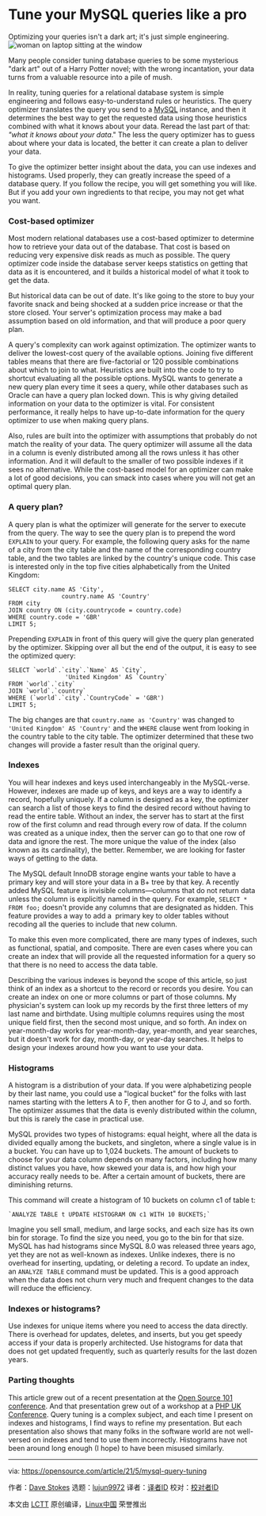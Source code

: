 [#]: subject: (Tune your MySQL queries like a pro)
[#]: via: (https://opensource.com/article/21/5/mysql-query-tuning)
[#]: author: (Dave Stokes https://opensource.com/users/davidmstokes)
[#]: collector: (lujun9972)
[#]: translator: ( )
[#]: reviewer: ( )
[#]: publisher: ( )
[#]: url: ( )

Tune your MySQL queries like a pro
======
Optimizing your queries isn't a dark art; it's just simple engineering.
![woman on laptop sitting at the window][1]

Many people consider tuning database queries to be some mysterious "dark art" out of a Harry Potter novel; with the wrong incantation, your data turns from a valuable resource into a pile of mush.

In reality, tuning queries for a relational database system is simple engineering and follows easy-to-understand rules or heuristics. The query optimizer translates the query you send to a [MySQL][2] instance, and then it determines the best way to get the requested data using those heuristics combined with what it knows about your data. Reread the last part of that: _"what it knows about your data_." The less the query optimizer has to guess about where your data is located, the better it can create a plan to deliver your data.

To give the optimizer better insight about the data, you can use indexes and histograms. Used properly, they can greatly increase the speed of a database query. If you follow the recipe, you will get something you will like. But if you add your own ingredients to that recipe, you may not get what you want.

### Cost-based optimizer

Most modern relational databases use a cost-based optimizer to determine how to retrieve your data out of the database. That cost is based on reducing very expensive disk reads as much as possible. The query optimizer code inside the database server keeps statistics on getting that data as it is encountered, and it builds a historical model of what it took to get the data.

But historical data can be out of date. It's like going to the store to buy your favorite snack and being shocked at a sudden price increase or that the store closed. Your server's optimization process may make a bad assumption based on old information, and that will produce a poor query plan.

A query's complexity can work against optimization. The optimizer wants to deliver the lowest-cost query of the available options. Joining five different tables means that there are five-factorial or 120 possible combinations about which to join to what. Heuristics are built into the code to try to shortcut evaluating all the possible options. MySQL wants to generate a new query plan every time it sees a query, while other databases such as Oracle can have a query plan locked down. This is why giving detailed information on your data to the optimizer is vital. For consistent performance, it really helps to have up-to-date information for the query optimizer to use when making query plans.

Also, rules are built into the optimizer with assumptions that probably do not match the reality of your data. The query optimizer will assume all the data in a column is evenly distributed among all the rows unless it has other information. And it will default to the smaller of two possible indexes if it sees no alternative. While the cost-based model for an optimizer can make a lot of good decisions, you can smack into cases where you will not get an optimal query plan.

### A query plan?

A query plan is what the optimizer will generate for the server to execute from the query. The way to see the query plan is to prepend the word `EXPLAIN` to your query. For example, the following query asks for the name of a city from the city table and the name of the corresponding country table, and the two tables are linked by the country's unique code. This case is interested only in the top five cities alphabetically from the United Kingdom:


```
SELECT city.name AS 'City',
               country.name AS 'Country'
FROM city
JOIN country ON (city.countrycode = country.code)
WHERE country.code = 'GBR'
LIMIT 5;
```

Prepending `EXPLAIN` in front of this query will give the query plan generated by the optimizer. Skipping over all but the end of the output, it is easy to see the optimized query:


```
SELECT `world`.`city`.`Name` AS `City`,
                'United Kingdom' AS `Country`
FROM `world`.`city`
JOIN `world`.`country`
WHERE (`world`.`city`.`CountryCode` = 'GBR')
LIMIT 5;
```

The big changes are that `country.name as 'Country'` was changed to `'United Kingdom' AS 'Country'` and the `WHERE` clause went from looking in the country table to the city table. The optimizer determined that these two changes will provide a faster result than the original query.

### Indexes

You will hear indexes and keys used interchangeably in the MySQL-verse. However, indexes are made up of keys, and keys are a way to identify a record, hopefully uniquely. If a column is designed as a key, the optimizer can search a list of those keys to find the desired record without having to read the entire table. Without an index, the server has to start at the first row of the first column and read through every row of data. If the column was created as a unique index, then the server can go to that one row of data and ignore the rest. The more unique the value of the index (also known as its cardinality), the better. Remember, we are looking for faster ways of getting to the data.

The MySQL default InnoDB storage engine wants your table to have a primary key and will store your data in a B+ tree by that key. A recently added MySQL feature is invisible columns—columns that do not return data unless the column is explicitly named in the query. For example, `SELECT * FROM foo;` doesn't provide any columns that are designated as hidden. This feature provides a way to add a  primary key to older tables without recoding all the queries to include that new column.

To make this even more complicated, there are many types of indexes, such as functional, spatial, and composite. There are even cases where you can create an index that will provide all the requested information for a query so that there is no need to access the data table.

Describing the various indexes is beyond the scope of this article, so just think of an index as a shortcut to the record or records you desire. You can create an index on one or more columns or part of those columns. My physician's system can look up my records by the first three letters of my last name and birthdate. Using multiple columns requires using the most unique field first, then the second most unique, and so forth. An index on year-month-day works for year-month-day, year-month, and year searches, but it doesn't work for day, month-day, or year-day searches. It helps to design your indexes around how you want to use your data.

### Histograms

A histogram is a distribution of your data. If you were alphabetizing people by their last name, you could use a "logical bucket" for the folks with last names starting with the letters A to F, then another for G to J, and so forth. The optimizer assumes that the data is evenly distributed within the column, but this is rarely the case in practical use.

MySQL provides two types of histograms: equal height, where all the data is divided equally among the buckets, and singleton, where a single value is in a bucket. You can have up to 1,024 buckets. The amount of buckets to choose for your data column depends on many factors, including how many distinct values you have, how skewed your data is, and how high your accuracy really needs to be. After a certain amount of buckets, there are diminishing returns.

This command will create a histogram of 10 buckets on column c1 of table t:


```
`ANALYZE TABLE t UPDATE HISTOGRAM ON c1 WITH 10 BUCKETS;`
```

Imagine you sell small, medium, and large socks, and each size has its own bin for storage. To find the size you need, you go to the bin for that size. MySQL has had histograms since MySQL 8.0 was released three years ago, yet they are not as well-known as indexes. Unlike indexes, there is no overhead for inserting, updating, or deleting a record. To update an index, an `ANALYZE TABLE` command must be updated. This is a good approach when the data does not churn very much and frequent changes to the data will reduce the efficiency.

### Indexes or histograms?

Use indexes for unique items where you need to access the data directly. There is overhead for updates, deletes, and inserts, but you get speedy access if your data is properly architected. Use histograms for data that does not get updated frequently, such as quarterly results for the last dozen years.

### Parting thoughts

This article grew out of a recent presentation at the [Open Source 101 conference][3]. And that presentation grew out of a workshop at a [PHP UK Conference][4]. Query tuning is a complex subject, and each time I present on indexes and histograms, I find ways to refine my presentation. But each presentation also shows that many folks in the software world are not well-versed on indexes and tend to use them incorrectly. Histograms have not been around long enough (I hope) to have been misused similarly.

--------------------------------------------------------------------------------

via: https://opensource.com/article/21/5/mysql-query-tuning

作者：[Dave Stokes][a]
选题：[lujun9972][b]
译者：[译者ID](https://github.com/译者ID)
校对：[校对者ID](https://github.com/校对者ID)

本文由 [LCTT](https://github.com/LCTT/TranslateProject) 原创编译，[Linux中国](https://linux.cn/) 荣誉推出

[a]: https://opensource.com/users/davidmstokes
[b]: https://github.com/lujun9972
[1]: https://opensource.com/sites/default/files/styles/image-full-size/public/lead-images/lenovo-thinkpad-laptop-window-focus.png?itok=g0xPm2kD (young woman working on a laptop)
[2]: https://www.mysql.com/
[3]: https://opensource101.com/
[4]: https://www.phpconference.co.uk/
